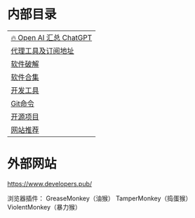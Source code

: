 # 内部目录
|                                      |
|--------------------------------------|
| [🔥 Open AI 汇总 ChatGPT](../AI/AI.md) |
| [代理工具及订阅地址](./Proxy.md)              |
| [软件破解](../System/SoftKey.md)         |
| [软件合集](../System/README.md)          |
| [开发工具](../Coding/DevelopTools.md)    |
| [Git命令](../Coding/Git.md)            |
| [开源项目](../Project/README.md)         |
| [网站推荐](../Project/Web.md)            |

# 外部网站
https://www.developers.pub/

浏览器插件：
GreaseMonkey（油猴）
TamperMonkey（捣蛋猴）
ViolentMonkey（暴力猴）
